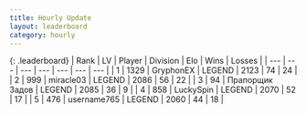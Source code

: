 ```yaml
---
title: Hourly Update
layout: leaderboard
category: hourly
---
```


{: .leaderboard}
| Rank | LV | Player | Division | Elo | Wins | Losses |
| --- | --- | --- | --- | --- | --- | --- |
| <span data-change="0">1</span> | 1329 | <span title="ID: 315148">GryphonEX</span> | LEGEND | <span data-change="0">2123</span> | <span data-change="0">74</span> | <span data-change="0">24</span> |
| <span data-change="0">2</span> | 999 | <span title="ID: 416373">miracle03</span> | LEGEND | <span data-change="0">2086</span> | <span data-change="0">56</span> | <span data-change="0">22</span> |
| <span data-change="0">3</span> | 94 | <span title="ID: 612521">Прапорщик Задов</span> | LEGEND | <span data-change="0">2085</span> | <span data-change="0">36</span> | <span data-change="0">9</span> |
| <span data-change="0">4</span> | 858 | <span title="ID: 498412">LuckySpin</span> | LEGEND | <span data-change="0">2070</span> | <span data-change="0">52</span> | <span data-change="0">17</span> |
| <span data-change="0">5</span> | 476 | <span title="ID: 188640">username765</span> | LEGEND | <span data-change="-4">2060</span> | <span data-change="2">44</span> | <span data-change="1">18</span> |